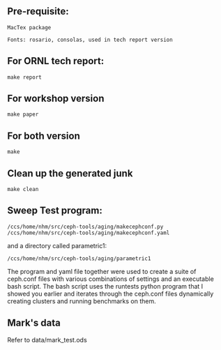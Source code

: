 ## Pre-requisite:

    MacTex package
    
    Fonts: rosario, consolas, used in tech report version

## For ORNL tech report: 

    make report


## For workshop version

    make paper



## For both version

    make

## Clean up the generated junk

    make clean


## Sweep Test program:

    /ccs/home/nhm/src/ceph-tools/aging/makecephconf.py
    /ccs/home/nhm/src/ceph-tools/aging/makecephconf.yaml

and a directory called parametric1:

    /ccs/home/nhm/src/ceph-tools/aging/parametric1

The program and yaml file together were used to create a suite of 
ceph.conf files with various combinations of settings and an executable 
bash script.  The bash script uses the runtests python program that I 
showed you earlier and iterates through the ceph.conf files dynamically 
creating clusters and running benchmarks on them.

## Mark's data


Refer to  data/mark_test.ods

